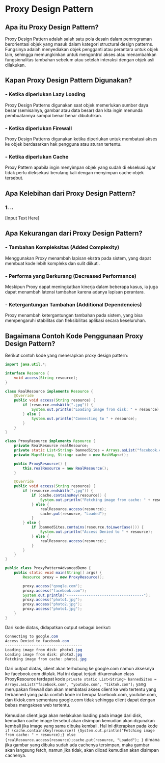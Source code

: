 # Proxy Design Pattern

## Apa itu Proxy Design Pattern?
Proxy Design Pattern adalah salah satu pola desain dalam pemrograman berorientasi objek yang masuk dalam kategori structural design patterns. Fungsinya adalah menyediakan objek pengganti atau perantara untuk objek lain, sehingga memungkinkan untuk mengontrol akses atau menambahkan fungsionalitas tambahan sebelum atau setelah interaksi dengan objek asli dilakukan.

## Kapan Proxy Design Pattern Digunakan?
### - Ketika diperlukan Lazy Loading
Proxy Design Patterns digunakan saat objek memerlukan sumber daya besar (semisalnya, gambar atau data besar) dan kita ingin menunda pembuatannya sampai benar benar dibutuhkan.
### - Ketika diperlukan Firewall
Proxy Design Patterns digunakan ketika diperlukan untuk membatasi akses ke objek berdasarkan hak pengguna atau aturan tertentu.
### - Ketika diperlukan Cache
Proxy Pattern apabila ingin menyimpan objek yang sudah di eksekusi agar tidak perlu dieksekusi berulang kali dengan menyimpan cache objek tersebut.

## Apa Kelebihan dari Proxy Design Pattern?
### 1. ..
[Input Text Here]

## Apa Kekurangan dari Proxy Design Pattern?
### - Tambahan Kompleksitas (Added Complexity) 
Menggunakan Proxy menambah lapisan ekstra pada sistem, yang dapat membuat kode lebih kompleks dan sulit diikuti.
### - Performa yang Berkurang (Decreased Performance) 
Meskipun Proxy dapat meningkatkan kinerja dalam beberapa kasus, ia juga dapat menambah latensi tambahan karena adanya lapisan perantara.
### - Ketergantungan Tambahan (Additional Dependencies) 
Proxy menambah ketergantungan tambahan pada sistem, yang bisa mempengaruhi stabilitas dan fleksibilitas aplikasi secara keseluruhan.

## Bagaimana Contoh Kode Penggunaan Proxy Design Pattern?
Berikut contoh kode yang menerapkan proxy design pattern:
```java
import java.util.*;

interface Resource {
    void access(String resource);
}

class RealResource implements Resource {
    @Override
    public void access(String resource) {
        if (resource.endsWith(".jpg")) {
            System.out.println("Loading image from disk: " + resource);
        } else {
            System.out.println("Connecting to " + resource);
        }
    }
}

class ProxyResource implements Resource {
    private RealResource realResource;
    private static List<String> bannedSites = Arrays.asList("facebook.com", "youtube.com", "tiktok.com");
    private Map<String, String> cache = new HashMap<>(); 

    public ProxyResource() {
        this.realResource = new RealResource();
    }

    @Override
    public void access(String resource) {
        if (resource.endsWith(".jpg")) {
            if (cache.containsKey(resource)) {
                System.out.println("Fetching image from cache: " + resource);
            } else {
                realResource.access(resource);
                cache.put(resource, "Loaded"); 
            }
        } else {
            if (bannedSites.contains(resource.toLowerCase())) {
                System.out.println("Access Denied to " + resource);
            } else {
                realResource.access(resource);
            }
        }
    }
}

public class ProxyPatternAdvancedDemo {
    public static void main(String[] args) {
        Resource proxy = new ProxyResource();

        proxy.access("google.com");   
        proxy.access("facebook.com");  
        System.out.println("-----------------------------------");
        proxy.access("photo1.jpg"); 
        proxy.access("photo2.jpg");
        proxy.access("photo1.jpg"); 
    }
}
```
Dari kode diatas, didapatkan output sebagai berikut:
```java
Connecting to google.com
Access Denied to facebook.com
-----------------------------------
Loading image from disk: photo1.jpg
Loading image from disk: photo2.jpg
Fetching image from cache: photo1.jpg
```
Dari output diatas, client akan terhubung ke google.com namun aksesnya ke facebook.com ditolak. Hal ini dapat terjadi dikarenakan class ProxyResource terdapat kode ```private static List<String> bannedSites = Arrays.asList("facebook.com", "youtube.com", "tiktok.com");``` yang merupakan firewall dan akan membatasi akses client ke web tertentu yang terbanned yang pada contoh kode ini berupa facebook.com, youtube.com, dan tiktok.com sementara google.com tidak sehingga client dapat dengan bebas mengakses web tertentu.
<br>
<br>
Kemudian client juga akan melakukan loading pada image dari disk, kemudian cache image tersebut akan disimpan kemudian akan digunakan kembali jika image yang sama dibuka kembali. Hal ini diterapkan pada kode ```if (cache.containsKey(resource)) {System.out.println("Fetching image from cache: " + resource);} else {realResource.access(resource);cache.put(resource, "Loaded"); }``` dimana jika gambar yang dibuka sudah ada cachenya tersimpan, maka gambar akan langsung fetch, namun jika tidak, akan diload kemudian akan disimpan cachenya.